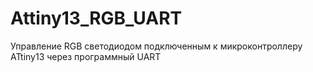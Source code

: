 # Attiny13_RGB_UART
Управление RGB светодиодом подключенным к микроконтроллеру ATtiny13 через программный UART
